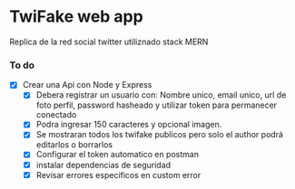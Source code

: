 # TwiFake web app

Replica de la red social twitter utiliznado stack MERN

### To do

- [x] Crear una Api con Node y Express
  - [x] Debera registrar un usuario con: Nombre unico, email unico, url de foto perfil, password hasheado y utilizar token para permanecer conectado
  - [x] Podra ingresar 150 caracteres y opcional imagen.
  - [x] Se mostraran todos los twifake publicos pero solo el author podrá editarlos o borrarlos
  - [x] Configurar el token automatico en postman
  - [x] instalar dependencias de seguridad
  - [x] Revisar errores especificos en custom error
